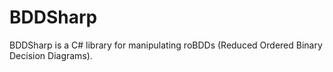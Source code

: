 BDDSharp
========

BDDSharp is a C# library for manipulating roBDDs (Reduced Ordered Binary Decision Diagrams). 
